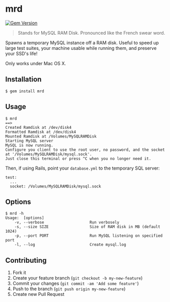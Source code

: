 # mrd

[![Gem Version](https://badge.fury.io/rb/mrd.png)](http://badge.fury.io/rb/mrd)


> Stands for MySQL RAM Disk. Pronounced like the French swear word.

Spawns a temporary MySQL instance off a RAM disk. Useful to speed up large test suites, your machine usable while running them, and preserve your SSD's life!

Only works under Mac OS X.

## Installation

    $ gem install mrd

## Usage

    $ mrd
    ==>
    Created Ramdisk at /dev/disk4
    Formatted Ramdisk at /dev/disk4
    Mounted Ramdisk at /Volumes/MySQLRAMDisk
    Starting MySQL server
    MySQL is now running.
    Configure you client to use the root user, no password, and the socket at '/Volumes/MySQLRAMDisk/mysql.sock'.
    Just close this terminal or press ^C when you no longer need it.

Then, if using Rails, point your `database.yml` to the temporary SQL server:
  
    test:
      ...
      socket: /Volumes/MySQLRAMDisk/mysql.sock

## Options

    $ mrd -h
    Usage:  [options]
        -v, --verbose                    Run verbosely
        -s, --size SIZE                  Size of RAM disk in MB (default 1024)
        -p, --port PORT                  Run MySQL listening on specified port
        -l, --log                        Create mysql.log

## Contributing

1. Fork it
2. Create your feature branch (`git checkout -b my-new-feature`)
3. Commit your changes (`git commit -am 'Add some feature'`)
4. Push to the branch (`git push origin my-new-feature`)
5. Create new Pull Request
